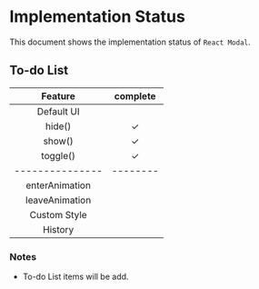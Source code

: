# Implementation Status

This document shows the implementation status of `React Modal`.

## To-do List

| Feature         | complete |
| :-------------: | :------: |
| Default UI      |          |
| hide()          | ✓        |
| show()          | ✓        |
| toggle()        | ✓        |
| --------------- | -------- |
| enterAnimation  |          |
| leaveAnimation  |          |
| Custom Style    |          |
| History         |          |

### Notes

* To-do List items will be add. 
